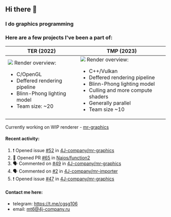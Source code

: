 ## Hi there 👋
### I do graphics programming
### Here are a few projects I've been a part of:  

TER (2022)            |  TMP (2023)
-------------------------|-------------------------
![](images/ter_screenshot_00_upscaled.png) Render overview: <br><ul><li> C/OpenGL <li> Deffered rendering pipeline <li> Blinn-Phong lighting model <li> Team size: ~20 | ![](images/tmp_screenshot_01_upscaled.png) Render overview: <br><ul><li> C++/Vulkan <li> Deffered rendering pipeline <li> Blinn-Phong lighting model <li> Culling and more compute shaders <li> Generally parallel <li> Team size ~10

Currently working on WIP renderer - [mr-graphics](https://github.com/4J-company/mr-graphics)  

#### Recent activity:
<!--START_SECTION:activity-->
1. ❗ Opened issue [#52](https://github.com/4J-company/mr-graphics/issues/52) in [4J-company/mr-graphics](https://github.com/4J-company/mr-graphics)
2. 💪 Opened PR [#65](https://github.com/Naios/function2/pull/65) in [Naios/function2](https://github.com/Naios/function2)
3. 🗣 Commented on [#49](https://github.com/4J-company/mr-graphics/pull/49#issuecomment-2676913720) in [4J-company/mr-graphics](https://github.com/4J-company/mr-graphics)
4. 🗣 Commented on [#2](https://github.com/4J-company/mr-importer/issues/2#issuecomment-2661326061) in [4J-company/mr-importer](https://github.com/4J-company/mr-importer)
5. ❗ Opened issue [#47](https://github.com/4J-company/mr-graphics/issues/47) in [4J-company/mr-graphics](https://github.com/4J-company/mr-graphics)
<!--END_SECTION:activity-->

#### Contact me here:
 - telegram: https://t.me/cgsg106
 - email:    mt6@4j-company.ru
